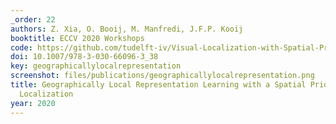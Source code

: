```yaml
---
_order: 22
authors: Z. Xia, O. Booij, M. Manfredi, J.F.P. Kooij
booktitle: ECCV 2020 Workshops
code: https://github.com/tudelft-iv/Visual-Localization-with-Spatial-Prior
doi: 10.1007/978-3-030-66096-3_38
key: geographicallylocalrepresentation
screenshot: files/publications/geographicallylocalrepresentation.png
title: Geographically Local Representation Learning with a Spatial Prior for Visual
  Localization
year: 2020
---
```


